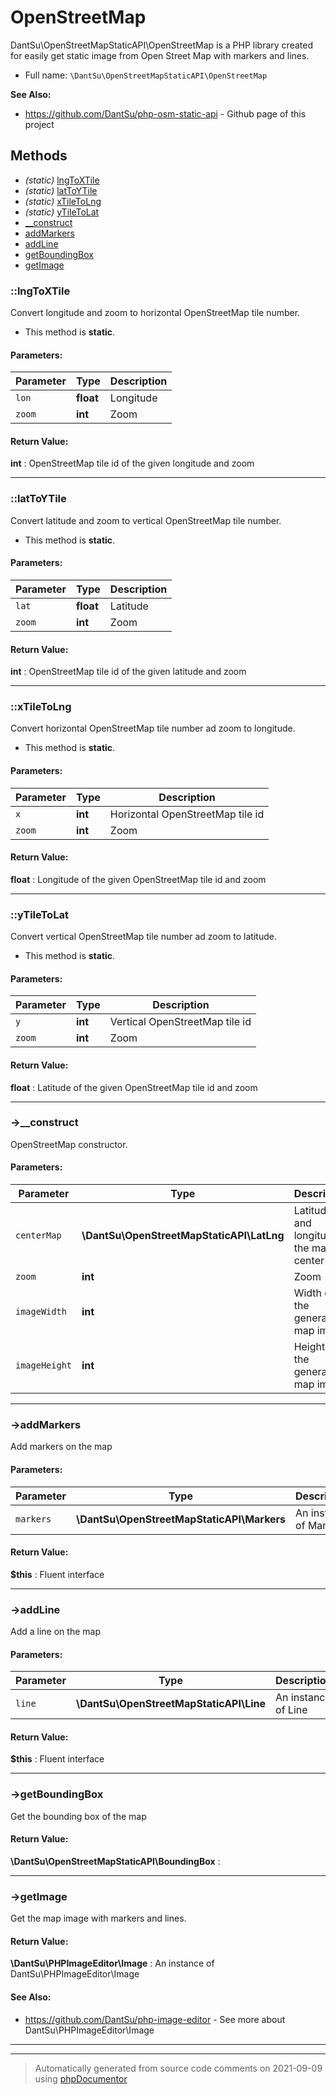 
# OpenStreetMap

DantSu\OpenStreetMapStaticAPI\OpenStreetMap is a PHP library created for easily get static image from Open Street Map with markers and lines.



* Full name: `\DantSu\OpenStreetMapStaticAPI\OpenStreetMap`

**See Also:**

* https://github.com/DantSu/php-osm-static-api - Github page of this project



## Methods

- *(static)* [lngToXTile](#lngtoxtile) 
- *(static)* [latToYTile](#lattoytile) 
- *(static)* [xTileToLng](#xtiletolng) 
- *(static)* [yTileToLat](#ytiletolat) 
- [__construct](#-__construct) 
- [addMarkers](#-addmarkers) 
- [addLine](#-addline) 
- [getBoundingBox](#-getboundingbox) 
- [getImage](#-getimage) 

### ::lngToXTile

Convert longitude and zoom to horizontal OpenStreetMap tile number.



* This method is **static**.




#### Parameters:

| Parameter | Type | Description |
|-----------|------|-------------|
| `lon` | **float** | Longitude |
| `zoom` | **int** | Zoom |


#### Return Value:

 **int** : OpenStreetMap tile id of the given longitude and zoom



---
### ::latToYTile

Convert latitude and zoom to vertical OpenStreetMap tile number.



* This method is **static**.




#### Parameters:

| Parameter | Type | Description |
|-----------|------|-------------|
| `lat` | **float** | Latitude |
| `zoom` | **int** | Zoom |


#### Return Value:

 **int** : OpenStreetMap tile id of the given latitude and zoom



---
### ::xTileToLng

Convert horizontal OpenStreetMap tile number ad zoom to longitude.



* This method is **static**.




#### Parameters:

| Parameter | Type | Description |
|-----------|------|-------------|
| `x` | **int** | Horizontal OpenStreetMap tile id |
| `zoom` | **int** | Zoom |


#### Return Value:

 **float** : Longitude of the given OpenStreetMap tile id and zoom



---
### ::yTileToLat

Convert vertical OpenStreetMap tile number ad zoom to latitude.



* This method is **static**.




#### Parameters:

| Parameter | Type | Description |
|-----------|------|-------------|
| `y` | **int** | Vertical OpenStreetMap tile id |
| `zoom` | **int** | Zoom |


#### Return Value:

 **float** : Latitude of the given OpenStreetMap tile id and zoom



---
### ->__construct

OpenStreetMap constructor.








#### Parameters:

| Parameter | Type | Description |
|-----------|------|-------------|
| `centerMap` | **\DantSu\OpenStreetMapStaticAPI\LatLng** | Latitude and longitude of the map center |
| `zoom` | **int** | Zoom |
| `imageWidth` | **int** | Width of the generated map image |
| `imageHeight` | **int** | Height of the generated map image |




---
### ->addMarkers

Add markers on the map








#### Parameters:

| Parameter | Type | Description |
|-----------|------|-------------|
| `markers` | **\DantSu\OpenStreetMapStaticAPI\Markers** | An instance of Markers |


#### Return Value:

 **$this** : Fluent interface



---
### ->addLine

Add a line on the map








#### Parameters:

| Parameter | Type | Description |
|-----------|------|-------------|
| `line` | **\DantSu\OpenStreetMapStaticAPI\Line** | An instance of Line |


#### Return Value:

 **$this** : Fluent interface



---
### ->getBoundingBox

Get the bounding box of the map









#### Return Value:

 **\DantSu\OpenStreetMapStaticAPI\BoundingBox** : 



---
### ->getImage

Get the map image with markers and lines.









#### Return Value:

 **\DantSu\PHPImageEditor\Image** : An instance of DantSu\PHPImageEditor\Image


#### See Also:

* https://github.com/DantSu/php-image-editor - See more about DantSu\PHPImageEditor\Image

---


---
> Automatically generated from source code comments on 2021-09-09 using [phpDocumentor](http://www.phpdoc.org/)
